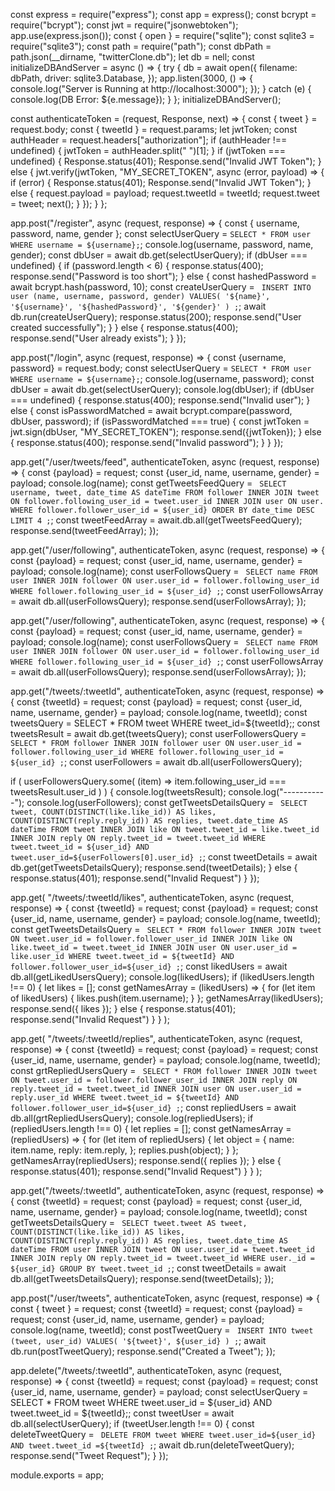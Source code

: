 const express = require("express");
const app = express();
const bcrypt = require("bcrypt");
const jwt = require("jsonwebtoken");
app.use(express.json());
const { open } = require("sqlite");
const sqlite3 = require("sqlite3");
const path = require("path");
const dbPath = path.json(__dirname, "twitterClone.db");
let db = nell;
const initializeDBAndServer = async () => {
  try {
    db = await open({
      filename: dbPath,
      driver: sqlite3.Database,
    });
    app.listen(3000, () => {
      console.log("Server is Running at http://localhost:3000");
    });
  } catch (e) {
    console.log(DB Error: ${e.message});
  }
};
initializeDBAndServer();

const authenticateToken = (request, Response, next) => {
  const { tweet } = request.body;
  const { tweetId } = request.params;
  let jwtToken;
  const authHeader = request.headers["authorization"];
  if (authHeader !== undefined) {
    jwtToken = authHeader.split(" ")[1];
  }
  if (jwtToken === undefined) {
    Response.status(401);
    Response.send("Invalid JWT Token");
  } else {
    jwt.verify(jwtToken, "MY_SECRET_TOKEN", async (error, payload) => {
      if (error) {
        Response.status(401);
        Response.send("Invalid JWT Token");
      } else {
        request.payload = payload;
        request.tweetId = tweetId;
        request.tweet = tweet;
        next();
      }
    });
  }
};

app.post("/register", async (request, response) => {
  const { username, password, name, gender };
  const selectUserQuery = `SELECT * FROM user WHERE username = ${username};`;
  console.log(username, password, name, gender);
  const dbUser = await db.get(selectUserQuery);
  if (dbUser === undefined) {
    if (password.length < 6) {
      response.status(400);
      response.send("Password is too short");
    } else {
      const hashedPassword = await bcrypt.hash(password, 10);
      const createUserQuery = `
            INSERT INTO
               user (name, username, password, gender)
            VALUES(
                '${name}',
                '${username}',
                '${hashedPassword}',
                '${gender}'
            )
         ;`;
      await db.run(createUserQuery);
      response.status(200);
      response.send("User created successfully");
    }
  } else {
    response.status(400);
    response.send("User already exists");
  }
});

app.post("/login", async (request, response) => {
  const {username, password} = request.body;
  const selectUserQuery = `SELECT * FROM user WHERE username = ${username};`;
  console.log(username, password);
  const dbUser = await db.get(selectUserQuery);
  console.log(dbUser);
  if (dbUser === undefined) {
    response.status(400);
    response.send("Invalid user");
  } else {
    const isPasswordMatched = await bcrypt.compare(password, dbUser, password);
    if (isPasswordMatched === true) {
      const jwtToken = jwt.sign(dbUser, "MY_SECRET_TOKEN");
      response.send({jwtToken});
    } else {
      response.status(400);
      response.send("Invalid password");
    }
  }
});

app.get("/user/tweets/feed", authenticateToken, async (request, response) => {
  const {payload} = request;
  const {user_id, name, username, gender} = payload;
  console.log(name);
  const getTweetsFeedQuery = `
        SELECT
           username,
           tweet,
           date_time AS dateTime
        FROM
           follower INNER JOIN tweet ON follower.following_user_id = tweet.user_id INNER JOIN user ON user.
        WHERE
           follower.follower_user_id = ${user_id}
        ORDER BY
            date_time DESC
        LIMIT 4
            ;`;
  const tweetFeedArray = await.db.all(getTweetsFeedQuery);
  response.send(tweetFeedArray);
});

app.get("/user/following", authenticateToken, async (request, response) => {
  const {payload} = request;
  const {user_id, name, username, gender} = payload;
  console.log(name);
  const userFollowsQuery = `
        SELECT
            name
        FROM
            user INNER JOIN follower ON user.user_id = follower.following_user_id
        WHERE
            follower.following_user_id = ${user_id}
        ;`;
  const userFollowsArray = await db.all(userFollowsQuery);
  response.send(userFollowsArray);
});

app.get("/user/following", authenticateToken, async (request, response) => {
  const {payload} = request;
  const {user_id, name, username, gender} = payload;
  console.log(name);
  const userFollowsQuery = `
        SELECT
            name
        FROM
            user INNER JOIN follower ON user.user_id = follower.following_user_id
        WHERE
            follower.following_user_id = ${user_id}
        ;`;
  const userFollowsArray = await db.all(userFollowsQuery);
  response.send(userFollowsArray);
});

app.get("/tweets/:tweetId", authenticateToken, async (request, response) => {
  const {tweetId} = request;
  const {payload} = request;
  const {user_id, name, username, gender} = payload;
  console.log(name, tweetId);
  const tweetsQuery = SELECT * FROM tweet WHERE tweet_id=${tweetId};;
  const tweetsResult = await db.get(tweetsQuery);
  const userFollowersQuery = `
        SELECT
            *
        FROM
            follower INNER JOIN follower user ON user.user_id = follower.following_user_id
        WHERE
            follower.following_user_id = ${user_id}
        ;`;
  const userFollowers = await db.all(userFollowersQuery);

  if (
    userFollowersQuery.some(
      (item) => item.following_user_id === tweetsResult.user_id
    )
  ) {
    console.log(tweetsResult);
    console.log("-----------");
    console.log(userFollowers);
    const getTweetsDetailsQuery = `
            SELECT
                tweet,
                COUNT(DISTINCT(like.like_id)) AS likes,
                COUNT(DISTINCT(reply.reply_id)) AS replies,
                tweet.date_time AS dateTime
            FROM
               tweet INNER JOIN like ON tweet.tweet_id = like.tweet_id INNER JOIN reply ON reply.tweet_id = tweet.tweet_id
            WHERE
                tweet.tweet_id = ${user_id} AND tweet.user_id=${userFollowers[0].user_id}
            ;`;
    const tweetDetails = await db.get(getTweetsDetailsQuery);
    response.send(tweetDetails);
  } else {
    response.status(401);
    response.send("Invalid Request")
  }
});

app.get(
  "/tweets/:tweetId/likes",
  authenticateToken,
  async (request, response) => {
    const {tweetId} = request;
    const {payload} = request;
    const {user_id, name, username, gender} = payload;
    console.log(name, tweetId);
    const getTweetsDetailsQuery = `
            SELECT
                *
            FROM
               follower INNER JOIN tweet ON tweet.user_id = follower.follower_user_id INNER JOIN like ON like.tweet_id = tweet.tweet_id
               INNER JOIN user ON user.user_id = like.user_id
            WHERE
            tweet.tweet_id = ${tweetId} AND follower.follower_user_id=${user_id}
    ;`;
    const likedUsers = await db.all(getLikedUsersQuery);
    console.log(likedUsers);
    if (likedUsers.length !== 0) {
      let likes = [];
      const getNamesArray = (likedUsers) => {
        for (let item of likedUsers) {
          likes.push(item.username);
        }
      };
      getNamesArray(likedUsers);
      response.send({ likes });
    } else {
      response.status(401);
      response.send("Invalid Request")
    }
  }
);

app.get(
  "/tweets/:tweetId/replies",
  authenticateToken,
  async (request, response) => {
    const {tweetId} = request;
    const {payload} = request;
    const {user_id, name, username, gender} = payload;
    console.log(name, tweetId);
    const grtRepliedUsersQuery = `
            SELECT
                *
            FROM
               follower INNER JOIN tweet ON tweet.user_id = follower.follower_user_id INNER JOIN reply ON reply.tweet_id = tweet.tweet_id
               INNER JOIN user ON user.user_id = reply.user_id
            WHERE
            tweet.tweet_id = ${tweetId} AND follower.follower_user_id=${user_id}
    ;`;
    const repliedUsers = await db.all(grtRepliedUsersQuery);
    console.log(repliedUsers);
    if (repliedUsers.length !== 0) {
      let replies = [];
      const getNamesArray = (repliedUsers) => {
        for (let item of repliedUsers) {
          let object = {
            name: item.name,
            reply: item.reply,
          };
          replies.push(object);
        }
      };
      getNamesArray(repliedUsers);
      response.send({ replies });
    } else {
      response.status(401);
      response.send("Invalid Request")
    }
  }
);

app.get("/tweets/:tweetId", authenticateToken, async (request, response) => {
  const {tweetId} = request;
  const {payload} = request;
  const {user_id, name, username, gender} = payload;
  console.log(name, tweetId);
  const getTweetsDetailsQuery = `
            SELECT
                tweet.tweet AS tweet,
                COUNT(DISTINCT(like.like_id)) AS likes,
                COUNT(DISTINCT(reply.reply_id)) AS replies,
                tweet.date_time AS dateTime
            FROM
               user INNER JOIN tweet ON user.user_id = tweet.tweet_id INNER JOIN reply ON reply.tweet_id = tweet.tweet_id
            WHERE
                user._id = ${user_id}
            GROUP BY
                tweet.tweet_id
            ;`;
    const tweetDetails = await db.all(getTweetsDetailsQuery);
    response.send(tweetDetails);
});

app.post("/user/tweets", authenticateToken, async (request, response) => {
  const { tweet } = request;
  const {tweetId} = request;
  const {payload} = request;
  const {user_id, name, username, gender} = payload;
  console.log(name, tweetId);
  const postTweetQuery = `
        INSERT INTO
            tweet (tweet, user_id)
        VALUES(
            '${tweet}',
            ${user_id}
        )
    ;`;
  await db.run(postTweetQuery);
  response.send("Created a Tweet");
});

app.delete("/tweets/:tweetId", authenticateToken, async (request, response) => {
  const {tweetId} = request;
  const {payload} = request;
  const {user_id, name, username, gender} = payload;
  const selectUserQuery = SELECT * FROM tweet WHERE tweet.user_id = ${user_id} AND tweet.tweet_id = ${tweetId};;
  const tweetUser = await db.all(selectUserQuery);
  if (tweetUser.length !== 0) {
    const deleteTweetQuery = `
       DELETE FROM tweet
       WHERE
           tweet.user_id=${user_id} AND tweet.tweet_id =${tweetId}
    ;`;
    await db.run(deleteTweetQuery);
    response.send("Tweet Request");
  }
});

module.exports = app;

